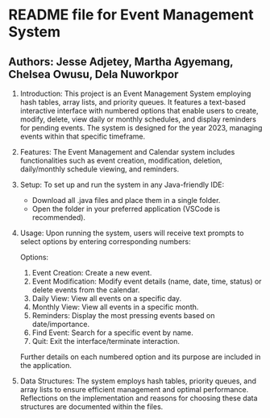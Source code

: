 # README file for Event Management System

## Authors: Jesse Adjetey, Martha Agyemang, Chelsea Owusu, Dela Nuworkpor

1. Introduction:
   This project is an Event Management System employing hash tables, array lists, and priority queues. It features a text-based interactive interface with numbered options that enable users to create, modify, delete, view daily or monthly schedules, and display reminders for pending events. The system is designed for the year 2023, managing events within that specific timeframe.

2. Features:
   The Event Management and Calendar system includes functionalities such as event creation, modification, deletion, daily/monthly schedule viewing, and reminders.

3. Setup:
   To set up and run the system in any Java-friendly IDE:
   - Download all .java files and place them in a single folder.
   - Open the folder in your preferred application (VSCode is recommended).

4. Usage:
   Upon running the system, users will receive text prompts to select options by entering corresponding numbers:
   
   Options:
   1. Event Creation: Create a new event.
   2. Event Modification: Modify event details (name, date, time, status) or delete events from the calendar.
   3. Daily View: View all events on a specific day.
   4. Monthly View: View all events in a specific month.
   5. Reminders: Display the most pressing events based on date/importance.
   6. Find Event: Search for a specific event by name.
   7. Quit: Exit the interface/terminate interaction.
   
   Further details on each numbered option and its purpose are included in the application.

5. Data Structures:
   The system employs hash tables, priority queues, and array lists to ensure efficient management and optimal performance. Reflections on the implementation and reasons for choosing these data structures are documented within the files.

